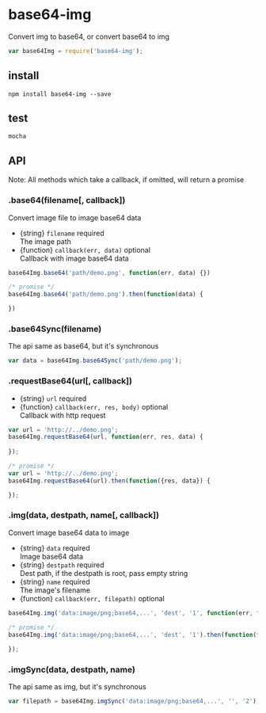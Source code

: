 # base64-img
Convert img to base64, or convert base64 to img
```js
var base64Img = require('base64-img');
```
## install
```
npm install base64-img --save
```
## test
```
mocha
```
## API
Note: All methods which take a callback, if omitted, will return a promise
### .base64(filename[, callback])
Convert image file to image base64 data
* {string} ``filename`` required  
The image path
* {function} ``callback(err, data)`` optional  
Callback with image base64 data
```js
base64Img.base64('path/demo.png', function(err, data) {})

/* promise */
base64Img.base64('path/demo.png').then(function(data) {

})
```

### .base64Sync(filename)
The api same as base64, but it's synchronous 
```js
var data = base64Img.base64Sync('path/demo.png');
```

### .requestBase64(url[, callback])
* {string} ``url`` required
* {function} ``callback(err, res, body)`` optional  
Callback with http request
```js
var url = 'http://../demo.png';
base64Img.requestBase64(url, function(err, res, data) {
  
});

/* promise */
var url = 'http://../demo.png';
base64Img.requestBase64(url).then(function({res, data}) {

});
```

### .img(data, destpath, name[, callback])
Convert image base64 data to image
* {string} ``data`` required  
Image base64 data
* {string} ``destpath`` required  
Dest path, if the destpath is root, pass empty string
* {string} ``name`` required  
The image's filename
* {function} ``callback(err, filepath)`` optional
```js
base64Img.img('data:image/png;base64,...', 'dest', '1', function(err, filepath) {});

/* promise */
base64Img.img('data:image/png;base64,...', 'dest', '1').then(function(filepath) {
  
});
```

### .imgSync(data, destpath, name)
The api same as img, but it's synchronous
```js
var filepath = base64Img.imgSync('data:image/png;base64,...', '', '2');
```